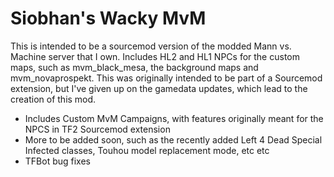 # Siobhan's Wacky MvM
This is intended to be a sourcemod version of the modded Mann vs. Machine server that I own. 
Includes HL2 and HL1 NPCs for the custom maps, such as mvm_black_mesa, the background maps and mvm_novaprospekt. This was originally intended to be part of a Sourcemod extension, but I've given up on the gamedata updates, which lead to the creation of this mod.

- Includes Custom MvM Campaigns, with features originally meant for the NPCS in TF2 Sourcemod extension
- More to be added soon, such as the recently added Left 4 Dead Special Infected classes, Touhou model replacement mode, etc etc
- TFBot bug fixes
